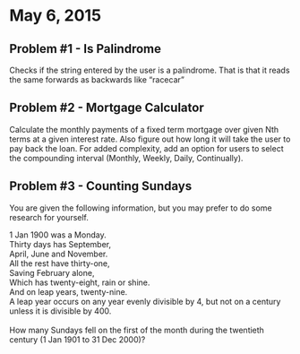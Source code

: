 <h1>May 6, 2015</h1>

<h2>Problem #1 - Is Palindrome</h2>

<p>Checks if the string entered by the user is a palindrome. That is that it reads the same forwards as backwards like “racecar”</p>

<h2>Problem #2 - Mortgage Calculator</h2>
<p>Calculate the monthly payments of a fixed term mortgage over given Nth terms at a given interest rate. Also figure out how long it will take the user to pay back the loan. For added complexity, add an option for users to select the compounding interval (Monthly, Weekly, Daily, Continually).</p>

<h2>Problem #3 - Counting Sundays</h2>
<p>You are given the following information, but you may prefer to do some research for yourself.<br>

1 Jan 1900 was a Monday.<br>
Thirty days has September,<br>
April, June and November.<br>
All the rest have thirty-one,<br>
Saving February alone,<br>
Which has twenty-eight, rain or shine.<br>
And on leap years, twenty-nine.<br>
A leap year occurs on any year evenly divisible by 4, but not on a century unless it is divisible by 400.<br><br>
How many Sundays fell on the first of the month during the twentieth century (1 Jan 1901 to 31 Dec 2000)?</p>
